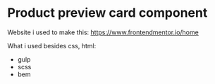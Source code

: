 # Product preview card component

Website i used to make this: https://www.frontendmentor.io/home

What i used besides css, html:

* gulp
* scss
* bem
